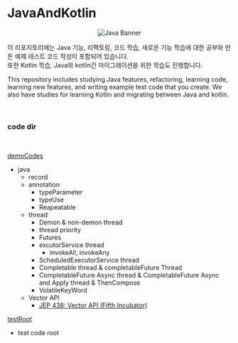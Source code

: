 # JavaAndKotlin

<p align="center">
  <img src="https://user-images.githubusercontent.com/61622657/222023854-a45badab-1773-4a7d-8c68-8032d2100624.png" alt="Java Banner">
</p>

이 리포지토리에는 Java 기능, 리팩토링, 코드 학습, 새로운 기능 학습에 대한 공부와 만든 예제 테스트 코드 작성이 포함되어 있습니다.\
또한 Kotlin 학습, Java와 kotlin간 마이그레이션을 위한 학습도 진행합니다.

This repository includes studying Java features, refactoring, learning code, learning new features, and writing example test code that you create.
We also have studies for learning Kotlin and migrating between Java and kotlin.

<br>

### code dir

<br>

[demoCodes](https://github.com/christopher3810/JavaAndKotlin/tree/master/Java_Feature_Test/demo/src/main/java/com/javafeature/demo)
- java
  - record
  - annotation
    - typeParameter
    - typeUse
    - Reapeatable 
  - thread
    - Demon & non-demon thread
    - thread priority
    - Futures
    - excutorService thread
      - invokeAll, invokeAny
    - ScheduledExecutorService thread
    - Completable thread & completableFuture Thread
    - CompletableFuture Async thread & CompletableFuture Async and Apply thread & ThenCompose
    - VolatileKeyWord
  - Vector API
    - [JEP 438: Vector API (Fifth Incubator)](https://openjdk.org/jeps/438)


[testRoot](https://github.com/christopher3810/JavaAndKotlin/tree/master/Java_Feature_Test/demo/src/test/java/com/javafeature)
- test code root